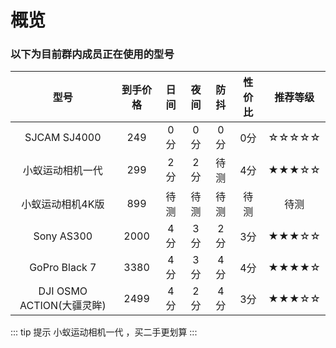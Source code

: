 # 概览

### 以下为目前群内成员正在使用的型号

|           型号            | 到手价格 | 日间 | 夜间 | 防抖 | 性价比 | 推荐等级 |
| :-----------------------: | :------: | :------: | :------: | :--: | :----: | :------: |
|       SJCAM SJ4000        |   249    |   0分    |   0分    | 0分  |  0分   |  ☆☆☆☆☆   |
|     小蚁运动相机一代      |   299    |   2分    |   2分    | 待测 |  4分   |  ★★★☆☆   |
|     小蚁运动相机4K版      |   899    |   待测   |   待测   | 待测 |  待测  |   待测   |
|        Sony AS300         |   2000   |   4分    |   3分    | 2分  |  3分   |  ★★★☆☆   |
|       GoPro Black 7       |   3380   |   4分    |   3分    | 4分  |  4分   |  ★★★★☆   |
| DJI OSMO ACTION(大疆灵眸) |   2499   |   4分    |   2分    | 4分  |  3分   |  ★★★☆☆   |

::: tip 提示
小蚁运动相机一代 ，买二手更划算
:::